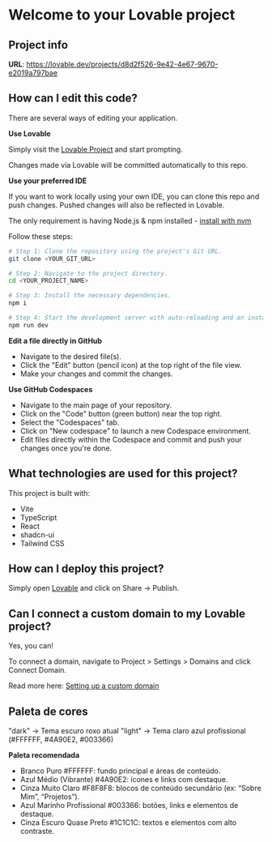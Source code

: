 # Welcome to your Lovable project

## Project info

**URL**: https://lovable.dev/projects/d8d2f526-9e42-4e67-9670-e2019a797bae

## How can I edit this code?

There are several ways of editing your application.

**Use Lovable**

Simply visit the [Lovable Project](https://lovable.dev/projects/d8d2f526-9e42-4e67-9670-e2019a797bae) and start prompting.

Changes made via Lovable will be committed automatically to this repo.

**Use your preferred IDE**

If you want to work locally using your own IDE, you can clone this repo and push changes. Pushed changes will also be reflected in Lovable.

The only requirement is having Node.js & npm installed - [install with nvm](https://github.com/nvm-sh/nvm#installing-and-updating)

Follow these steps:

```sh
# Step 1: Clone the repository using the project's Git URL.
git clone <YOUR_GIT_URL>

# Step 2: Navigate to the project directory.
cd <YOUR_PROJECT_NAME>

# Step 3: Install the necessary dependencies.
npm i

# Step 4: Start the development server with auto-reloading and an instant preview.
npm run dev
```

**Edit a file directly in GitHub**

- Navigate to the desired file(s).
- Click the "Edit" button (pencil icon) at the top right of the file view.
- Make your changes and commit the changes.

**Use GitHub Codespaces**

- Navigate to the main page of your repository.
- Click on the "Code" button (green button) near the top right.
- Select the "Codespaces" tab.
- Click on "New codespace" to launch a new Codespace environment.
- Edit files directly within the Codespace and commit and push your changes once you're done.

## What technologies are used for this project?

This project is built with:

- Vite
- TypeScript
- React
- shadcn-ui
- Tailwind CSS

## How can I deploy this project?

Simply open [Lovable](https://lovable.dev/projects/d8d2f526-9e42-4e67-9670-e2019a797bae) and click on Share -> Publish.

## Can I connect a custom domain to my Lovable project?

Yes, you can!

To connect a domain, navigate to Project > Settings > Domains and click Connect Domain.

Read more here: [Setting up a custom domain](https://docs.lovable.dev/features/custom-domain#custom-domain)

## Paleta de cores
 
"dark" → Tema escuro roxo atual
"light" → Tema claro azul profissional (#FFFFFF, #4A90E2, #003366)

**Paleta recomendada**
- Branco Puro #FFFFFF: fundo principal e áreas de conteúdo.
- Azul Médio (Vibrante) #4A90E2: ícones e links com destaque.
- Cinza Muito Claro #F8F8F8: blocos de conteúdo secundário (ex: “Sobre Mim”, “Projetos”).
- Azul Marinho Profissional #003366: botões, links e elementos de destaque.
- Cinza Escuro Quase Preto #1C1C1C: textos e elementos com alto contraste.


